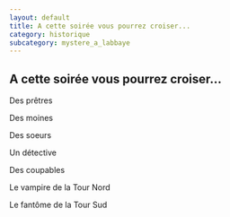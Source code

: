 ```yaml
---
layout: default
title: A cette soirée vous pourrez croiser...
category: historique
subcategory: mystere_a_labbaye
---
```


## A cette soirée vous pourrez croiser...

Des prêtres

Des moines

Des soeurs

Un détective

Des coupables

Le vampire de la Tour Nord

Le fantôme de la Tour Sud

